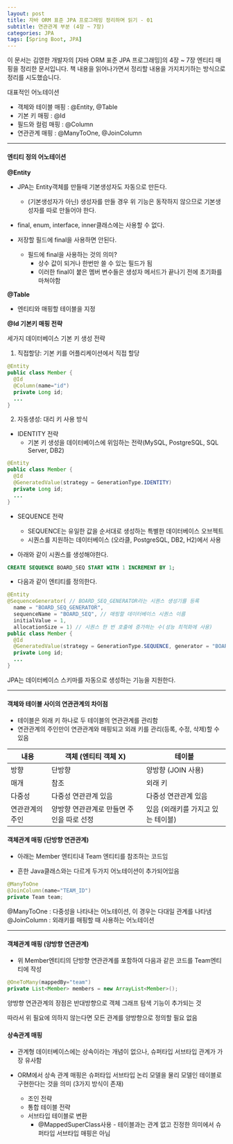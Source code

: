 ```yaml
---
layout: post
title: 자바 ORM 표준 JPA 프로그래밍 정리하며 읽기 - 01
subtitle: 연관관계 부분 (4장 ~ 7장)
categories: JPA
tags: [Spring Boot, JPA]
---
```


이 문서는 김영한 개발자의 [자바 ORM 표준 JPA 프로그래밍]의 4장 ~ 7장 엔티티 매핑을 정리한 문서입니다. 책 내용을 읽어나가면서 정리할 내용을 가지치기하는 방식으로 정리를 시도했습니다.

대표적인 어노테이션

- 객체와 테이블 매핑 : @Entity, @Table
- 기본 키 매핑 : @Id
- 필드와 컬럼 매핑 : @Column
- 연관관계 매핑 : @ManyToOne, @JoinColumn

---
#### 엔티티 정의 어노테이션


**@Entity**

- JPA는 Entity객체를 만들때 기본생성자도 자동으로 만든다.
  - (기본생성자가 아닌) 생성자를 만들 경우 위 기능은 동작하지 않으므로 기본생성자를 따로 만들어야 한다.

- final, enum, interface, inner클래스에는 사용할 수 없다.
- 저장할 필드에 final을 사용하면 안된다.
  - 필드에 final을 사용하는 것의 의미? 
    - 상수 값이 되거나 한번만 쓸 수 있는 필드가 됨
    - 이러한 final이 붙은 멤버 변수들은 생성자 메서드가 끝나기 전에 초기화를 마쳐야함

**@Table**

- 엔티티와 매핑할 테이블을 지정

**@Id 기본키 매핑 전략**

세가지 데이터베이스 기본 키 생성 전략

1. 직접할당: 기본 키를 어플리케이션에서 직접 할당

```java
@Entity
public class Member {
  @Id
  @Column(name="id")
  private Long id;
  ...
}
```

2. 자동생성: 대리 키 사용 방식
  - IDENTITY 전략
    - 기본 키 생성을 데이터베이스에 위임하는 전략(MySQL, PostgreSQL, SQL Server, DB2)

```java
@Entity
public class Member {
  @Id
  @GeneratedValue(strategy = GenerationType.IDENTITY)
  private Long id;
  ...
}
```
  - SEQUENCE 전략
    - SEQUENCE는 유일한 값을 순서대로 생성하는 특별한 데이터베이스 오브젝트 
    - 시퀀스를 지원하는 데이터베이스 (오라클, PostgreSQL, DB2, H2)에서 사용

  - 아래와 같이 시퀀스를 생성해야한다.
```sql
CREATE SEQUENCE BOARD_SEQ START WITH 1 INCREMENT BY 1;
```
  - 다음과 같이 엔티티를 정의한다.
```java
@Entity
@SequenceGenerator( // BOARD_SEQ_GENERATOR라는 시퀀스 생성기를 등록
  name = "BOARD_SEQ_GENERATOR",
  sequenceName = "BOARD_SEQ", // 매핑할 데이터베이스 시퀀스 이름
  initialValue = 1,
  allocationSize = 1) // 시퀀스 한 번 호출에 증가하는 수(성능 최적화에 사용)
public class Member {
  @Id
  @GeneratedValue(strategy = GenerationType.SEQUENCE, generator = "BOARD_SEQ_GENERATOR")
  private Long id;
  ...
}
```



JPA는 데이터베이스 스키마를 자동으로 생성하는 기능을 지원한다.

---

#### 객체와 테이블 사이의 연관관계의 차이점

- 테이블은 외래 키 하나로 두 테이블의 연관관계를 관리함
- 연관관계의 주인만이 연관관계와 매핑되고 외래 키를 관리(등록, 수정, 삭제)할 수 있음

| 내용            | 객체 (엔티티 객체 X)                      | 테이블                             |
| --------------- | ----------------------------------------- | ---------------------------------- |
| 방향            | 단방향                                    | 양방향 (JOIN 사용)                 |
| 매개            | 참조                                      | 외래 키                            |
| 다중성          | 다중성 연관관계 있음                      | 다중성 연관관계 있음               |
| 연관관계의 주인 | 양방향 연관관계로 만들면 주인을 따로 선정 | 있음 (외래키를 가지고 있는 테이블) |

#### 객체관계 매핑 (단방향 연관관계)

- 아래는 Member 엔티티내 Team 엔티티를 참조하는 코드임

- 흔한 Java클래스와는 다르게 두가지 어노테이션이 추가되어있음

```java
@ManyToOne
@JoinColumn(name="TEAM_ID")
private Team team;
```

@ManyToOne : 다중성을 나타내는 어노테이션, 이 경우는 다대일 관계를 나타냄
@JoinColumn : 외래키를 매핑할 때 사용하는 어노테이션

---

#### 객체관계 매핑 (양방향 연관관계)

- 위 Member엔티티의 단방향 연관관계를 포함하여 다음과 같은 코드를 Team엔티티에 작성

```java
@OneToMany(mappedBy="team")
private List<Member> members = new ArrayList<Member>();
```

양방향 연관관계의 장점은 반대방향으로 객체 그래프 탐색 기능이 추가되는 것

따라서 위 필요에 의하지 않는다면 모든 관계를 양방향으로 정의할 필요 없음

#### 상속관계 매핑

- 관계형 데이터베이스에는 상속이라는 개념이 없으나, 슈퍼타입 서브타입 관계가 가장 유사함

- ORM에서 상속 관계 매핑은 슈퍼타입 서브타입 논리 모델을 물리 모델인 테이블로 구현한다는 것을 의미 (3가지 방식이 존재)

  - 조인 전략
  - 통합 테이블 전략
  - 서브타입 테이블로 변환
    - @MappedSuperClass사용 - 테이블과는 관계 없고 진정한 의미에서 슈퍼타입 서브타입 매핑은 아님
